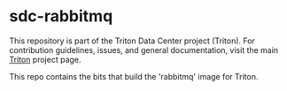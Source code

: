 <!--
    This Source Code Form is subject to the terms of the Mozilla Public
    License, v. 2.0. If a copy of the MPL was not distributed with this
    file, You can obtain one at http://mozilla.org/MPL/2.0/.
-->

<!--
    Copyright (c) 2014, Joyent, Inc.
    Copyright 2023 MNX Cloud, Inc.
-->

# sdc-rabbitmq

This repository is part of the Triton Data Center project (Triton).  For
contribution guidelines, issues, and general documentation, visit the main
[Triton](http://github.com/TritonDataCenter/triton) project page.

This repo contains the bits that build the 'rabbitmq' image for Triton.
